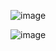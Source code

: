 ![image](https://github.com/Chaiyapa/03376836-OOP-2566-Lab-12/assets/144195729/93f2fe37-2f49-496c-8320-283d4a8f59ea)

![image](https://github.com/Chaiyapa/03376836-OOP-2566-Lab-12/assets/144195729/a9e965c7-4a56-4c10-b2c1-0343933646b5)
